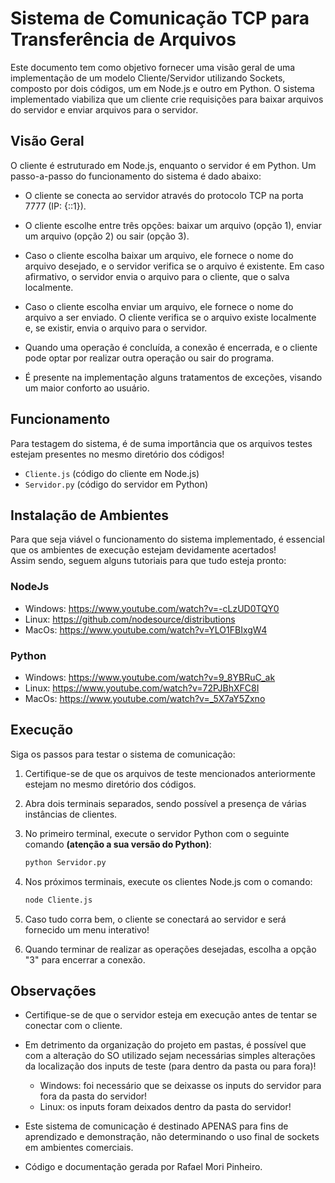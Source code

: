 # Sistema de Comunicação TCP para Transferência de Arquivos

Este documento tem como objetivo fornecer uma visão geral de uma implementação de um modelo Cliente/Servidor utilizando Sockets, composto por dois códigos, um em Node.js e outro em Python. O sistema implementado viabiliza que um cliente crie requisições para baixar arquivos do servidor e enviar arquivos para o servidor.

## Visão Geral

 O cliente é estruturado em Node.js, enquanto o servidor é em Python. Um passo-a-passo do funcionamento do sistema é dado abaixo:

- O cliente se conecta ao servidor através do protocolo TCP na porta 7777 (IP: {::1}).
- O cliente escolhe entre três opções: baixar um arquivo (opção 1), enviar um arquivo (opção 2) ou sair (opção 3).
- Caso o cliente escolha baixar um arquivo, ele fornece o nome do arquivo desejado, e o servidor verifica se o arquivo é existente. Em caso afirmativo, o servidor envia o arquivo para o cliente, que o salva localmente.
- Caso o cliente escolha enviar um arquivo, ele fornece o nome do arquivo a ser enviado. O cliente verifica se o arquivo existe localmente e, se existir, envia o arquivo para o servidor.
- Quando uma operação é concluída, a conexão é encerrada, e o cliente pode optar por realizar outra operação ou sair do programa.

- É presente na implementação alguns tratamentos de exceções, visando um maior conforto ao usuário.

## Funcionamento

Para testagem do sistema, é de suma importância que os arquivos testes estejam presentes no mesmo diretório dos códigos!

- `Cliente.js` (código do cliente em Node.js) 
- `Servidor.py` (código do servidor em Python)

## Instalação de Ambientes
Para que seja viável o funcionamento do sistema implementado, é essencial que os ambientes de execução estejam devidamente acertados!
<br>
Assim sendo, seguem alguns tutoriais para que tudo esteja pronto:

### NodeJs  
- Windows: https://www.youtube.com/watch?v=-cLzUD0TQY0
- Linux: https://github.com/nodesource/distributions
- MacOs: https://www.youtube.com/watch?v=YLO1FBIxgW4

### Python
- Windows: https://www.youtube.com/watch?v=9_8YBRuC_ak
- Linux: https://www.youtube.com/watch?v=72PJBhXFC8I
- MacOs: https://www.youtube.com/watch?v=_5X7aY5Zxno

## Execução

Siga os passos para testar o sistema de comunicação:

1. Certifique-se de que os arquivos de teste mencionados anteriormente estejam no mesmo diretório dos códigos.

2. Abra dois terminais separados, sendo possível a presença de várias instâncias de clientes.

3. No primeiro terminal, execute o servidor Python com o seguinte comando <strong>(atenção a sua versão do Python)</strong>:

   ```bash
   python Servidor.py 
4. Nos próximos terminais, execute os clientes Node.js com o comando:

    ```bash
   node Cliente.js
5. Caso tudo corra bem, o cliente se conectará ao servidor e será fornecido um menu interativo!
6. Quando terminar de realizar as operações desejadas, escolha a opção "3" para encerrar a conexão.

## Observações

- Certifique-se de que o servidor esteja em execução antes de tentar se conectar com o cliente.
- Em detrimento da organização do projeto em pastas, é possível que com a alteração do SO utilizado sejam necessárias simples alterações da localização dos inputs de teste (para dentro da pasta ou para fora)!
   - Windows: foi necessário que se deixasse os inputs do servidor para fora da pasta do servidor!
   - Linux: os inputs foram deixados dentro da pasta do servidor!
- Este sistema de comunicação é destinado APENAS para fins de aprendizado e demonstração, não determinando o uso final de sockets em ambientes comerciais.
    
- Código e documentação gerada por Rafael Mori Pinheiro.

